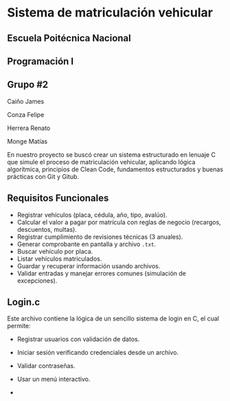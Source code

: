 # Sistema de matriculación vehicular

## Escuela Poitécnica Nacional

## Programación I

## Grupo #2
Caiño James

Conza Felipe

Herrera Renato

Monge Matías



En nuestro proyecto se buscó crear un sistema  estructurado en lenuaje C que simule el proceso de matriculación vehicular, aplicando lógica algorítmica, principios de Clean Code, fundamentos estructurados y buenas prácticas con Git y Gitub.
## Requisitos Funcionales

- Registrar vehículos (placa, cédula, año, tipo, avalúo).
- Calcular el valor a pagar por matrícula con reglas de negocio (recargos, descuentos, multas).
- Registrar cumplimiento de revisiones técnicas (3 anuales).
- Generar comprobante en pantalla y archivo `.txt`.
- Buscar vehículo por placa.
- Listar vehículos matriculados.
- Guardar y recuperar información usando archivos.
- Validar entradas y manejar errores comunes (simulación de excepciones).

## Login.c

Este archivo contiene la lógica de un sencillo sistema de login en C, el cual permite:

- Registrar usuarios con validación de datos.

- Iniciar sesión verificando credenciales desde un archivo.

- Validar contraseñas.

- Usar un menú interactivo.
- 
